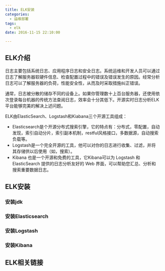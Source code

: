 ```yaml
---
title: ELK安装
categories:
  - 运维部署
tags:
  - elk
date: 2016-11-15 22:10:00

---
```


## ELK介绍
日志主要包括系统日志、应用程序日志和安全日志。系统运维和开发人员可以通过日志了解服务器软硬件信息、检查配置过程中的错误及错误发生的原因。经常分析日志可以了解服务器的负荷，性能安全性，从而及时采取措施纠正错误。

通常，日志被分散的储存不同的设备上。如果你管理数十上百台服务器，还使用依次登录每台机器的传统方法查阅日志，效率会十分其低下。开源实时日志分析ELK平台能够完美的解决上述问题。

ELK由ElasticSearch、Logstash和Kiabana三个开源工具组成：
- Elasticsearch是个开源分布式搜索引擎，它的特点有：分布式，零配置，自动发现，索引自动分片，索引副本机制，restful风格接口，多数据源，自动搜索负载等。
- Logstash是一个完全开源的工具，他可以对你的日志进行收集、过滤，并将其存储供以后使用（如，搜索）。
- Kibana 也是一个开源和免费的工具，它Kibana可以为 Logstash 和 ElasticSearch 提供的日志分析友好的 Web 界面，可以帮助您汇总、分析和搜索重要数据日志。

## ELK安装
### 安装jdk

### 安装Elasticsearch
### 安装Logstash
### 安装Kibana

## ELK相关链接
